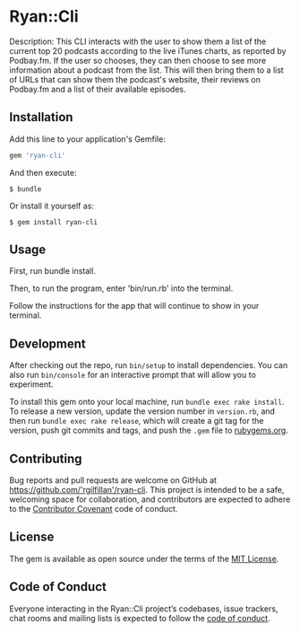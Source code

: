# Ryan::Cli

Description: This CLI interacts with the user to show them a list of the current top 20 podcasts according to the live iTunes charts, as reported by Podbay.fm.  If the user so chooses, they can then choose to see more information about a podcast from the list.  This will then bring them to a list of URLs that can show them the podcast's website, their reviews on Podbay.fm and a list of their available episodes.

## Installation

Add this line to your application's Gemfile:

```ruby
gem 'ryan-cli'
```

And then execute:

    $ bundle

Or install it yourself as:

    $ gem install ryan-cli

## Usage

First, run bundle install.

Then, to run the program, enter 'bin/run.rb' into the terminal.

Follow the instructions for the app that will continue to show in your terminal.

## Development

After checking out the repo, run `bin/setup` to install dependencies. You can also run `bin/console` for an interactive prompt that will allow you to experiment.

To install this gem onto your local machine, run `bundle exec rake install`. To release a new version, update the version number in `version.rb`, and then run `bundle exec rake release`, which will create a git tag for the version, push git commits and tags, and push the `.gem` file to [rubygems.org](https://rubygems.org).

## Contributing

Bug reports and pull requests are welcome on GitHub at https://github.com/'rgilfillan'/ryan-cli. This project is intended to be a safe, welcoming space for collaboration, and contributors are expected to adhere to the [Contributor Covenant](http://contributor-covenant.org) code of conduct.

## License

The gem is available as open source under the terms of the [MIT License](https://opensource.org/licenses/MIT).

## Code of Conduct

Everyone interacting in the Ryan::Cli project’s codebases, issue trackers, chat rooms and mailing lists is expected to follow the [code of conduct](https://github.com/'rgilfillan'/ryan-cli/blob/master/CODE_OF_CONDUCT.md).
